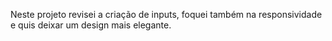 Neste projeto revisei a criação de inputs, foquei também na responsividade e quis deixar um design mais elegante.

